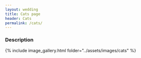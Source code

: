 ```yaml
---
layout: wedding
title: Cats page
header: Cats
permalink: /cats/
---
```


### Description
{% include image_gallery.html folder="../assets/images/cats" %}
